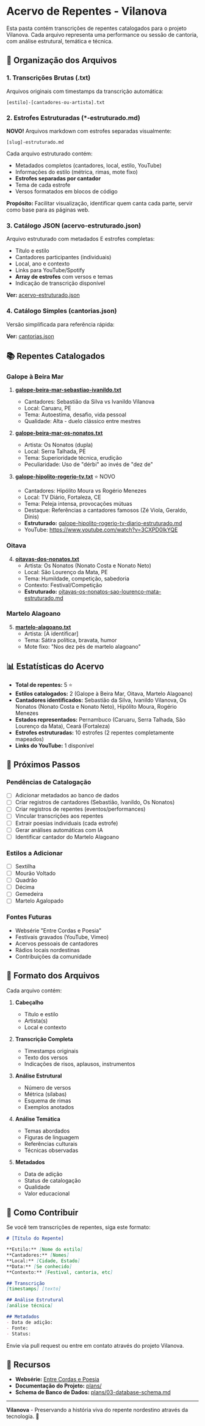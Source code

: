 # Acervo de Repentes - Vilanova

Esta pasta contém transcrições de repentes catalogados para o projeto Vilanova. Cada arquivo representa uma performance ou sessão de cantoria, com análise estrutural, temática e técnica.

## 📂 Organização dos Arquivos

### 1. Transcrições Brutas (.txt)
Arquivos originais com timestamps da transcrição automática:
```
[estilo]-[cantadores-ou-artista].txt
```

### 2. Estrofes Estruturadas (*-estruturado.md)
**NOVO!** Arquivos markdown com estrofes separadas visualmente:
```
[slug]-estruturado.md
```

Cada arquivo estruturado contém:
- Metadados completos (cantadores, local, estilo, YouTube)
- Informações do estilo (métrica, rimas, mote fixo)
- **Estrofes separadas por cantador**
- Tema de cada estrofe
- Versos formatados em blocos de código

**Propósito:** Facilitar visualização, identificar quem canta cada parte, servir como base para as páginas web.

### 3. Catálogo JSON (acervo-estruturado.json)
Arquivo estruturado com metadados E estrofes completas:
- Título e estilo
- Cantadores participantes (individuais)
- Local, ano e contexto
- Links para YouTube/Spotify
- **Array de estrofes** com versos e temas
- Indicação de transcrição disponível

**Ver:** [acervo-estruturado.json](./acervo-estruturado.json)

### 4. Catálogo Simples (cantorias.json)
Versão simplificada para referência rápida:

**Ver:** [cantorias.json](./cantorias.json)

## 📚 Repentes Catalogados

### Galope à Beira Mar
1. **[galope-beira-mar-sebastiao-ivanildo.txt](./galope-beira-mar-sebastiao-ivanildo.txt)**
   - Cantadores: Sebastião da Silva vs Ivanildo Vilanova
   - Local: Caruaru, PE
   - Tema: Autoestima, desafio, vida pessoal
   - Qualidade: Alta - duelo clássico entre mestres

2. **[galope-beira-mar-os-nonatos.txt](./galope-beira-mar-os-nonatos.txt)**
   - Artista: Os Nonatos (dupla)
   - Local: Serra Talhada, PE
   - Tema: Superioridade técnica, erudição
   - Peculiaridade: Uso de "dérbi" ao invés de "dez de"

3. **[galope-hipolito-rogerio-tv.txt](./galope-hipolito-rogerio-tv.txt)** ⭐ NOVO
   - Cantadores: Hipólito Moura vs Rogério Menezes
   - Local: TV Diário, Fortaleza, CE
   - Tema: Peleja intensa, provocações mútuas
   - Destaque: Referências a cantadores famosos (Zé Viola, Geraldo, Dinis)
   - **Estruturado:** [galope-hipolito-rogerio-tv-diario-estruturado.md](./galope-hipolito-rogerio-tv-diario-estruturado.md)
   - YouTube: https://www.youtube.com/watch?v=3CXPD0IkYQE

### Oitava
4. **[oitavas-dos-nonatos.txt](./oitavas-dos-nonatos.txt)**
   - Artista: Os Nonatos (Nonato Costa e Nonato Neto)
   - Local: São Lourenço da Mata, PE
   - Tema: Humildade, competição, sabedoria
   - Contexto: Festival/Competição
   - **Estruturado:** [oitavas-os-nonatos-sao-lourenco-mata-estruturado.md](./oitavas-os-nonatos-sao-lourenco-mata-estruturado.md)

### Martelo Alagoano
5. **[martelo-alagoano.txt](./martelo-alagoano.txt)**
   - Artista: [A identificar]
   - Tema: Sátira política, bravata, humor
   - Mote fixo: "Nos dez pés de martelo alagoano"

## 📊 Estatísticas do Acervo

- **Total de repentes:** 5 ⭐
- **Estilos catalogados:** 2 (Galope à Beira Mar, Oitava, Martelo Alagoano)
- **Cantadores identificados:** Sebastião da Silva, Ivanildo Vilanova, Os Nonatos (Nonato Costa e Nonato Neto), Hipólito Moura, Rogério Menezes
- **Estados representados:** Pernambuco (Caruaru, Serra Talhada, São Lourenço da Mata), Ceará (Fortaleza)
- **Estrofes estruturadas:** 10 estrofes (2 repentes completamente mapeados)
- **Links do YouTube:** 1 disponível

## 🎯 Próximos Passos

### Pendências de Catalogação
- [ ] Adicionar metadados ao banco de dados
- [ ] Criar registros de cantadores (Sebastião, Ivanildo, Os Nonatos)
- [ ] Criar registros de repentes (eventos/performances)
- [ ] Vincular transcrições aos repentes
- [ ] Extrair poesias individuais (cada estrofe)
- [ ] Gerar análises automáticas com IA
- [ ] Identificar cantador do Martelo Alagoano

### Estilos a Adicionar
- [ ] Sextilha
- [ ] Mourão Voltado
- [ ] Quadrão
- [ ] Décima
- [ ] Gemedeira
- [ ] Martelo Agalopado

### Fontes Futuras
- Websérie "Entre Cordas e Poesia"
- Festivais gravados (YouTube, Vimeo)
- Acervos pessoais de cantadores
- Rádios locais nordestinas
- Contribuições da comunidade

## 📝 Formato dos Arquivos

Cada arquivo contém:

1. **Cabeçalho**
   - Título e estilo
   - Artista(s)
   - Local e contexto

2. **Transcrição Completa**
   - Timestamps originais
   - Texto dos versos
   - Indicações de risos, aplausos, instrumentos

3. **Análise Estrutural**
   - Número de versos
   - Métrica (sílabas)
   - Esquema de rimas
   - Exemplos anotados

4. **Análise Temática**
   - Temas abordados
   - Figuras de linguagem
   - Referências culturais
   - Técnicas observadas

5. **Metadados**
   - Data de adição
   - Status de catalogação
   - Qualidade
   - Valor educacional

## 🤝 Como Contribuir

Se você tem transcrições de repentes, siga este formato:

```markdown
# [Título do Repente]

**Estilo:** [Nome do estilo]
**Cantadores:** [Nomes]
**Local:** [Cidade, Estado]
**Data:** [Se conhecido]
**Contexto:** [Festival, cantoria, etc]

## Transcrição
[timestamps] [texto]

## Análise Estrutural
[análise técnica]

## Metadados
- Data de adição:
- Fonte:
- Status:
```

Envie via pull request ou entre em contato através do projeto Vilanova.

## 📖 Recursos

- **Websérie:** [Entre Cordas e Poesia](https://www.youtube.com/watch?v=ULbBggbGpB8&list=PLngiJpynwciFIwyrG_EiOW-sKm1tRXSGU)
- **Documentação do Projeto:** [plans/](../plans/)
- **Schema de Banco de Dados:** [plans/03-database-schema.md](../plans/03-database-schema.md)

---

**Vilanova** - Preservando a história viva do repente nordestino através da tecnologia. 🎵
